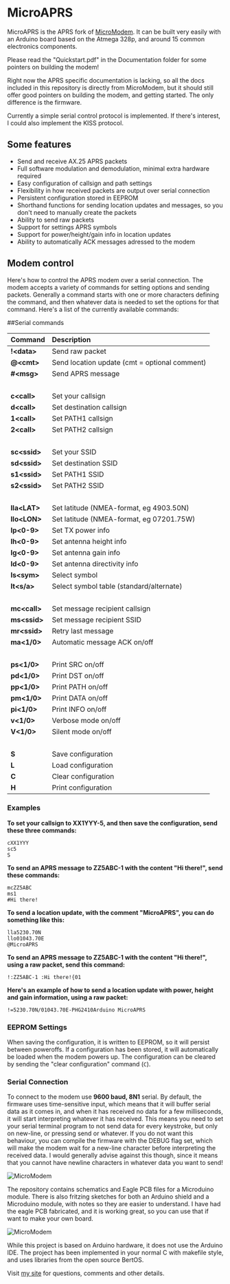 MicroAPRS
==========

MicroAPRS is the APRS fork of [MicroModem](https://github.com/markqvist/MicroModem). It can be built very easily with an Arduino board based on the Atmega 328p, and around 15 common electronics components.

Please read the "Quickstart.pdf" in the Documentation folder for some pointers on building the modem!

Right now the APRS specific documentation is lacking, so all the docs included in this repository is directly from MicroModem, but it should still offer good pointers on building the modem, and getting started. The only difference is the firmware.

Currently a simple serial control protocol is implemented. If there's interest, I could also implement the KISS protocol.

## Some features

- Send and receive AX.25 APRS packets
- Full software modulation and demodulation, minimal extra hardware required
- Easy configuration of callsign and path settings
- Flexibility in how received packets are output over serial connection
- Persistent configuration stored in EEPROM
- Shorthand functions for sending location updates and messages, so you don't need to manually create the packets
- Ability to send raw packets
- Support for settings APRS symbols
- Support for power/height/gain info in location updates
- Ability to automatically ACK messages adressed to the modem

## Modem control

Here's how to control the APRS modem over a serial connection. The modem accepts a variety of commands for setting options and sending packets. Generally a command starts with one or more characters defining the command, and then whatever data is needed to set the options for that command. Here's a list of the currently available commands:


##Serial commands

Command | Description
--- | :---
__!\<data>__  | Send raw packet
__@\<cmt>__ | Send location update (cmt = optional comment)
__#\<msg>__ | Send APRS message
&nbsp; | &nbsp;
__c\<call>__ |  Set your callsign
__d\<call>__ |  Set destination callsign
__1\<call>__ |  Set PATH1 callsign
__2\<call>__ |  Set PATH2 callsign
&nbsp; | &nbsp;
__sc\<ssid>__ | Set your SSID
__sd\<ssid>__ | Set destination SSID
__s1\<ssid>__ | Set PATH1 SSID
__s2\<ssid>__ | Set PATH2 SSID
&nbsp; | &nbsp;
__lla\<LAT>__ | Set latitude (NMEA-format, eg 4903.50N)
__llo\<LON>__ | Set latitude (NMEA-format, eg 07201.75W)
__lp\<0-9>__  | Set TX power info
__lh\<0-9>__  | Set antenna height info
__lg\<0-9>__  | Set antenna gain info
__ld\<0-9>__  | Set antenna directivity info
__ls\<sym>__  | Select symbol
__lt\<s/a>__  | Select symbol table (standard/alternate)
&nbsp; | &nbsp;
__mc\<call>__ | Set message recipient callsign
__ms\<ssid>__ | Set message recipient SSID
__mr\<ssid>__ | Retry last message
__ma\<1/0>__  | Automatic message ACK on/off
&nbsp; |&nbsp;
__ps\<1/0>__  | Print SRC on/off
__pd\<1/0>__  | Print DST on/off
__pp\<1/0>__  | Print PATH on/off
__pm\<1/0>__  | Print DATA on/off
__pi\<1/0>__  | Print INFO on/off
__v\<1/0>__ | Verbose mode on/off
__V\<1/0>__ | Silent mode on/off
&nbsp; | &nbsp;
__S__ | Save configuration
__L__ | Load configuration
__C__ | Clear configuration
__H__ | Print configuration



### Examples

__To set your callsign to XX1YYY-5, and then save the configuration, send these three commands:__
```
cXX1YYY
sc5
S
```

__To send an APRS message to ZZ5ABC-1 with the content "Hi there!", send these commands:__
```
mcZZ5ABC
ms1
#Hi there!
```

__To send a location update, with the comment "MicroAPRS", you can do something like this:__
```
lla5230.70N
llo01043.70E
@MicroAPRS
```

__To send an APRS message to ZZ5ABC-1 with the content "Hi there!", using a raw packet, send this command:__
```
!:ZZ5ABC-1 :Hi there!{01
```
__Here's an example of how to send a location update with power, height and gain information, using a raw packet:__
```
!=5230.70N/01043.70E-PHG2410Arduino MicroAPRS
```

### EEPROM Settings
When saving the configuration, it is written to EEPROM, so it will persist between poweroffs. If a configuration has been stored, it will automatically be loaded when the modem powers up. The configuration can be cleared by sending the "clear configuration" command (`C`).

### Serial Connection

To connect to the modem use __9600 baud, 8N1__ serial. By default, the firmware uses time-sensitive input, which means that it will buffer serial data as it comes in, and when it has received no data for a few milliseconds, it will start interpreting whatever it has received. This means you need to set your serial terminal program to not send data for every keystroke, but only on new-line, or pressing send or whatever. If you do not want this behaviour, you can compile the firmware with the DEBUG flag set, which will make the modem wait for a new-line character before interpreting the received data. I would generally advise against this though, since it means that you cannot have newline characters in whatever data you want to send!

![MicroModem](https://raw.githubusercontent.com/markqvist/MicroModem/master/Design/Images/1.jpg)

The repository contains schematics and Eagle PCB files for a Microduino module. There is also fritzing sketches for both an Arduino shield and a Microduino module, with notes so they are easier to understand. I have had the eagle PCB fabricated, and it is working great, so you can use that if want to make your own board.

![MicroModem](https://raw.githubusercontent.com/markqvist/MicroModem/master/Design/Images/PCB-lo.png)

While this project is based on Arduino hardware, it does not use the Arduino IDE. The project has been implemented in your normal C with makefile style, and uses libraries from the open source BertOS.

Visit [my site](http://unsigned.io) for questions, comments and other details.
